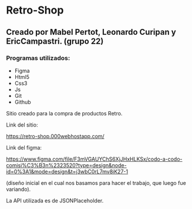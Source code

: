 # Retro-Shop

## Creado por Mabel Pertot, Leonardo Curipan y EricCampastri. (grupo 22)

### Programas utilizados:

- Figma
- Html5
- Css3
- Js
- Git
- Github

Sitio creado para la compra de productos Retro.

Link del sitio:

https://retro-shop.000webhostapp.com/

Link del figma:

https://www.figma.com/file/F3mVGAUYChS6XjJHxHLKSx/codo-a-codo-comisi%C3%B3n%2323520?type=design&node-id=0%3A1&mode=design&t=j3wbC0rL7mv8iK27-1

(diseño inicial en el cual nos basamos para hacer el trabajo, que luego fue variando).

La API utilizada es de JSONPlaceholder.
